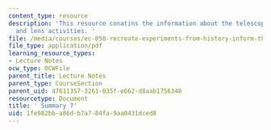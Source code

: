 ```yaml
---
content_type: resource
description: 'This resource conatins the information about the telescope, motion activities
  and lens activities. '
file: /media/courses/ec-050-recreate-experiments-from-history-inform-the-future-from-the-past-galileo-january-iap-2010/1fe982bba86db7a784fa9aa0431dced8_MITEC_050IAP10_sum07.pdf
file_type: application/pdf
learning_resource_types:
- Lecture Notes
ocw_type: OCWFile
parent_title: Lecture Notes
parent_type: CourseSection
parent_uid: 47611357-3261-035f-e662-d8aab1756348
resourcetype: Document
title: ' Summary 7'
uid: 1fe982bb-a86d-b7a7-84fa-9aa0431dced8
---
```


